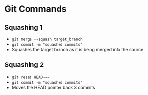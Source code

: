 # Git Commands

## Squashing 1

- `git merge --squash target_branch`
- `git commit -m "squashed commits"`
- Squashes the target branch as it is being merged into the source

## Squashing 2

- `git reset HEAD~~~`
- `git commit -m "squashed commits"`
- Moves the HEAD pointer back 3 commits

